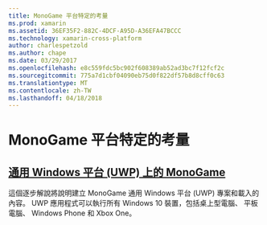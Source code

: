 ```yaml
---
title: MonoGame 平台特定的考量
ms.prod: xamarin
ms.assetid: 36EF35F2-882C-4DCF-A95D-A36EFA47BCCC
ms.technology: xamarin-cross-platform
author: charlespetzold
ms.author: chape
ms.date: 03/29/2017
ms.openlocfilehash: e8c559fdc5bc902f608389ab52ad3bc7f12fcf2c
ms.sourcegitcommit: 775a7d1cbf04090eb75d0f822df57b8d8cff0c63
ms.translationtype: MT
ms.contentlocale: zh-TW
ms.lasthandoff: 04/18/2018
---
```

# <a name="monogame-platform-specific-considerations"></a>MonoGame 平台特定的考量

## <a name="monogame-on-universal-windows-platform-uwpgraphics-gamesmonogameplatformsuwpmd"></a>[通用 Windows 平台 (UWP) 上的 MonoGame](~/graphics-games/monogame/platforms/uwp.md)

這個逐步解說將說明建立 MonoGame 通用 Windows 平台 (UWP) 專案和載入的內容。 UWP 應用程式可以執行所有 Windows 10 裝置，包括桌上型電腦、 平板電腦、 Windows Phone 和 Xbox One。

